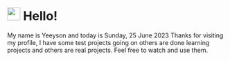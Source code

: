  <h1>
    <img src="https://emojis.slackmojis.com/emojis/images/1643510097/45343/hi.gif?1643510097" width="30"/> 
    Hello!
 </h1>
 <p>
    My name is Yeeyson and today is Sunday, 25 June 2023
    Thanks for visiting my profile, I have some test projects going on others are done learning projects and others are real projects.
    Feel free to watch and use them.
 </p>